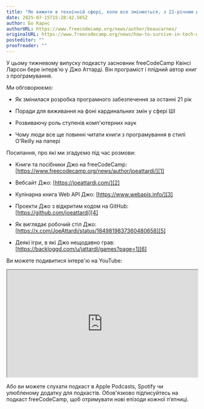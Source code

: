 ```yaml
---
title: "Як вижити в технічній сфері, коли все змінюється, з 21-річним досвідом розробника Джо Аттарді [Подкаст #174]"
date: 2025-07-15T15:28:42.565Z
author: Бо Карнс
authorURL: https://www.freecodecamp.org/news/author/beaucarnes/
originalURL: https://www.freecodecamp.org/news/how-to-survive-in-tech-when-everythings-changing-w-21-year-veteran-dev-joe-attardi-podcast-174/
posteditor: ""
proofreader: ""
---
```


У цьому тижневому випуску подкасту засновник freeCodeCamp Квінсі Ларсон бере інтерв'ю у Джо Аттарді. Він програміст і плідний автор книг з програмування.

<!-- more -->

Ми обговорюємо:

-   Як змінилася розробка програмного забезпечення за останні 21 рік
    
-   Поради для виживання на фоні кардинальних змін у сфері ШІ
    
-   Розвиваючу роль ступенів комп'ютерних наук
    
-   Чому люди все ще повинні читати книги з програмування в стилі O'Reilly на папері
    

Посилання, про які ми згадуємо під час розмови:

-   Книги та посібники Джо на freeCodeCamp: [https://www.freecodecamp.org/news/author/joeattardi/][1]
    
-   Вебсайт Джо: [https://joeattardi.com/][2]
    
-   Кулінарна книга Web API Джо: [https://www.webapis.info/][3]
    
-   Проекти Джо з відкритим кодом на GitHub: [https://github.com/joeattardi][4]
    
-   Як виглядає робочий стіл Джо: [https://x.com/JoeAttardi/status/1849819837360480658][5]
    
-   Деякі ігри, в які Джо нещодавно грав: [https://backloggd.com/u/jattardi/games?page=1][6]
    

Ви можете подивитися інтерв'ю на YouTube:

<iframe width="560" height="315" src="https://www.youtube.com/embed/07NdHM6pE6M" style="aspect-ratio: 16 / 9; width: 100%; height: auto;" title="YouTube video player" allow="accelerometer; autoplay; clipboard-write; encrypted-media; gyroscope; picture-in-picture; web-share" referrerpolicy="strict-origin-when-cross-origin" allowfullscreen="" loading="lazy"></iframe>

Або ви можете слухати подкаст в Apple Podcasts, Spotify чи улюбленому додатку для подкастів. Обов'язково підписуйтесь на подкаст freeCodeCamp, щоб отримувати нові епізоди кожної п’ятниці.

[1]: https://www.freecodecamp.org/news/author/joeattardi/
[2]: https://joeattardi.com/
[3]: https://www.webapis.info/
[4]: https://github.com/joeattardi
[5]: https://x.com/JoeAttardi/status/1849819837360480658
[6]: https://backloggd.com/u/jattardi/games?page=1



